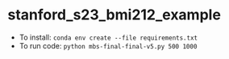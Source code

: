 # stanford_s23_bmi212_example
- To install: ```conda env create --file requirements.txt ``` 
- To run code:
```python mbs-final-final-v5.py 500 1000```

